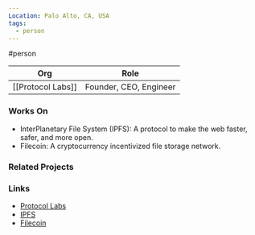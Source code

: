 ```yaml
---
Location: Palo Alto, CA, USA
tags:
  - person
---
```

#person

| Org               | Role                           |
| ----------------- | ------------------------------ |
| [[Protocol Labs]]     | Founder, CEO, Engineer         |

### Works On

- InterPlanetary File System (IPFS): A protocol to make the web faster, safer, and more open.
- Filecoin: A cryptocurrency incentivized file storage network.

### Related Projects

### Links

- [Protocol Labs](https://protocol.ai)
- [IPFS](https://ipfs.io)
- [Filecoin](https://filecoin.io)